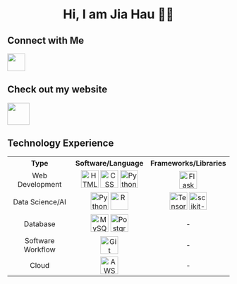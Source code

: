 <h1 align="center">
  Hi, I am Jia Hau 👋🏼
</h1>

<h2>Connect with Me</h2>
<p>
  <a href="https://www.linkedin.com/in/limjiahau/">
    <img height="40" src="https://skillicons.dev/icons?i=linkedin" />
  </a>
</p>

<h2>Check out my website</h2>
<p>
  <a href="https://www.linkedin.com/in/limjiahau/">
    <img height="50" src="https://global-uploads.webflow.com/62014002185c7b256316ef63/6255a1110a24e5de8cfa2536_kn7ucNPv_400x400.png" />
  </a>
</p>

<h2>Technology Experience</h2>
<table align="center">
  <tr align="center">
    <th>Type</th>
    <th>Software/Language</th>
    <th>Frameworks/Libraries</th>
  </tr>
  
  <tr align="center">
    <td>Web Development</td>
    <td>
      <img height="40" src="https://user-images.githubusercontent.com/25181517/192158954-f88b5814-d510-4564-b285-dff7d6400dad.png" alt="HTML" title="HTML">
      <img height="40" src="https://user-images.githubusercontent.com/25181517/183898674-75a4a1b1-f960-4ea9-abcb-637170a00a75.png" alt="CSS" title="CSS">
      <img height="40" src="https://user-images.githubusercontent.com/25181517/183423507-c056a6f9-1ba8-4312-a350-19bcbc5a8697.png" alt="Python" title="Python">   
    </td>
    <td>
      <img height="40" src="https://user-images.githubusercontent.com/65124287/229538344-f0c484f8-ed91-42e5-b503-2ebba6716dd8.png" alt="Flask" title="Flask">
  </td>
  </tr>
  
  <tr align="center">
    <td>Data Science/AI</td>
    <td>
      <img height="40" src="https://user-images.githubusercontent.com/25181517/183423507-c056a6f9-1ba8-4312-a350-19bcbc5a8697.png" alt="Python" title="Python">
      <img height="40" src="https://user-images.githubusercontent.com/65124287/230389878-3e2ae6b9-6527-4daf-833e-eb260d71beea.png" alt="R" title="R">
    </td>
    <td>
      <img height="40" src="https://avatars.githubusercontent.com/u/15658638?s=200&v=4" alt="TensorFlow" title="TensorFlow">
      <img height="40" src="https://avatars.githubusercontent.com/u/365630?s=200&v=4" alt="scikit-learn" title="scikit-learn">
    </td>
  </tr>

  <tr align="center">
    <td>Database</td>
    <td>
      <img height="40" src="https://user-images.githubusercontent.com/25181517/183896128-ec99105a-ec1a-4d85-b08b-1aa1620b2046.png" alt="MySQL" title="MySQL">
      <img height="40" src="https://user-images.githubusercontent.com/65124287/229537629-ef3fde6b-86f8-4912-b5a7-a135d37f810f.png" alt="PostgreSQL" title="PostgreSQL">
    </td>
    <td>
      -
    </td>
  </tr>

  <tr align="center">
    <td>Software Workflow</td>
    <td>
      <img height="40" src="https://user-images.githubusercontent.com/25181517/192108372-f71d70ac-7ae6-4c0d-8395-51d8870c2ef0.png" alt="Git" title="Git">
    </td>
    <td>
      -
    </td>
  </tr>
  
  <tr align="center">
    <td>Cloud</td>
    <td>
      <img height="40" src="https://user-images.githubusercontent.com/65124287/230390331-d0fe7928-4c5e-4036-bb06-0433a5723fd5.png" alt="AWS" title="AWS">
    </td>
    <td>
      -
    </td>
  </tr>
    
  
</table>

<p align="center">

</p>
